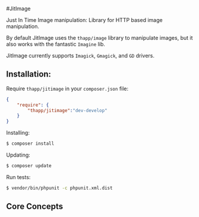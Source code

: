 #JitImage

<!--
[![Author](http://img.shields.io/badge/author-iwyg-blue.svg?style=flat-square)](https://github.com/iwyg)
[![Source Code](http://img.shields.io/badge/source-thapp/jitimage-blue.svg?style=flat-square)](https://github.com/iwyg/jitimage/tree/develop)
[![Software License](https://img.shields.io/badge/license-MIT-brightgreen.svg?style=flat-square)](https://github.com/iwyg/jitimage/blob/develop/LICENSE.md)

[![Build Status](https://img.shields.io/travis/iwyg/jitimage/develop.svg?style=flat-square)](https://travis-ci.org/iwyg/jitimage)
[![Total Downloads](https://img.shields.io/packagist/dt/thapp/jitimage.svg?style=flat-square)](https://packagist.org/packages/thapp/jitimage)
-->

Just In Time Image manipulation: Library for HTTP based image manipulation. 

By default JitImage uses the `thapp/image` library to manipulate images, but it
also works with the fantastic `Imagine` lib. 

JitImage currently supports `Imagick`, `Gmagick`, and `GD` drivers.


## Installation:

Require `thapp/jitimage` in your `composer.json` file:

```json
{
	"require": {
		"thapp/jitimage":"dev-develop"
	} 
}
```

Installing:

```bash
$ composer install
```

Updating:

```bash
$ composer update
```

Run tests:

```bash
$ vendor/bin/phpunit -c phpunit.xml.dist
```

## Core Concepts
